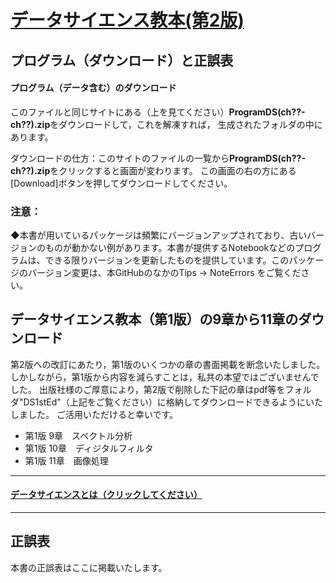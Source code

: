 # [データサイエンス教本(第2版)](https://www.ohmsha.co.jp/book/9784274231148/)
## プログラム（ダウンロード）と正誤表

#### プログラム（データ含む）のダウンロード
このファイルと同じサイトにある（上を見てください）**ProgramDS(ch??-ch??).zip**をダウンロードして，これを解凍すれば，
生成されたフォルダの中にあります。

ダウンロードの仕方：このサイトのファイルの一覧から**ProgramDS(ch??-ch??).zip**をクリックすると画面が変わります。
この画面の右の方にある[Download]ボタンを押してダウンロードしてください。

### 注意：
◆本書が用いているパッケージは頻繁にバージョンアップされており、古いバージョンのものが動かない例があります。本書が提供するNotebookなどのプログラムは、できる限りバージョンを更新したものを提供しています。このパッケージのバージョン変更は、本GitHubのなかのTips &rarr; NoteErrors をご覧ください。


## データサイエンス教本（第1版）の9章から11章のダウンロード

第2版への改訂にあたり，第1版のいくつかの章の書面掲載を断念いたしました。
しかしながら，第1版から内容を減らすことは，私共の本望ではございませんでした。
出版社様のご厚意により，第2版で削除した下記の章はpdf等をフォルダ"DS1stEd"（上記をご覧ください）に格納してダウンロードできるようにいたしました。
ご活用いただけると幸いです。

- 第1版 9章　スペクトル分析
- 第1版 10章　ディジタルフィルタ
- 第1版 11章　画像処理



-------------------------------------------------------------------------------------
#### [データサイエンスとは（クリックしてください）](../DataScience/WhatIsDataScience.md)
-------------------------------------------------------------------------------------
## 正誤表
<!--- 本書の正誤表です。誤りに関し小職の力の足りなさをお詫びいたします。誤りの訂正をお願いいたします。--->

本書の正誤表はここに掲載いたします。


